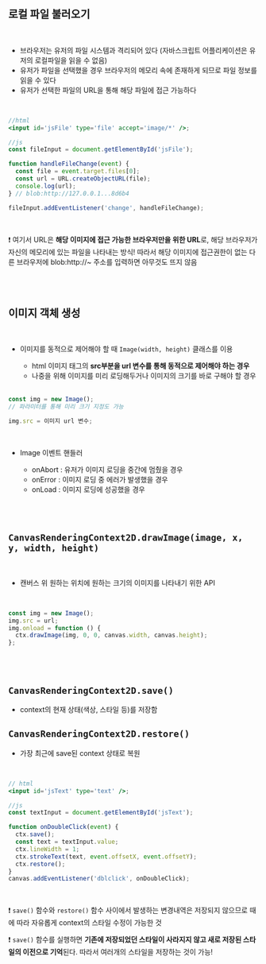 ## 로컬 파일 불러오기

<br/>

- 브라우저는 유저의 파일 시스템과 격리되어 있다 (자바스크립트 어플리케이션은 유저의 로컬파일을 읽을 수 없음)
- 유저가 파일을 선택했을 경우 브라우저의 메모리 속에 존재하게 되므로 파일 정보를 읽을 수 있다
- 유저가 선택한 파일의 URL을 통해 해당 파일에 접근 가능하다

<br/>

```jsx
//html
<input id='jsFile' type='file' accept='image/*' />;

//js
const fileInput = document.getElementById('jsFile');

function handleFileChange(event) {
  const file = event.target.files[0];
  const url = URL.createObjectURL(file);
  console.log(url);
} // blob:http://127.0.0.1...8d6b4

fileInput.addEventListener('change', handleFileChange);
```

<br/>

❗ 여기서 URL은 **해당 이미지에 접근 가능한 브라우저만을 위한 URL**로, 해당 브라우저가 자신의 메모리에 있는 파일을 나타내는 방식! 따라서 해당 이미지에 접근권한이 없는 다른 브라우저에 blob:http://~ 주소를 입력하면 아무것도 뜨지 않음

<br/><br/>

## 이미지 객체 생성

<br/>

- 이미지를 동적으로 제어해야 할 때 `Image(width, height)` 클래스를 이용

  - html 이미지 태그의 **src부분을 url 변수를 통해 동적으로 제어해야 하는 경우**
  - 나중을 위해 이미지를 미리 로딩해두거나 이미지의 크기를 바로 구해야 할 경우

  <br/>

```jsx
const img = new Image();
// 파라미터를 통해 미리 크기 지정도 가능

img.src = 이미지 url 변수;
```

<br/>

- Image 이벤트 핸들러

  - onAbort : 유저가 이미지 로딩을 중간에 멈췄을 경우
  - onError : 이미지 로딩 중 에러가 발생했을 경우
  - onLoad : 이미지 로딩에 성공했을 경우

  <br/><br/>

## `CanvasRenderingContext2D.drawImage(image, x, y, width, height)`

<br/>

- 캔버스 위 원하는 위치에 원하는 크기의 이미지를 나타내기 위한 API

<br/>

```jsx
const img = new Image();
img.src = url;
img.onload = function () {
  ctx.drawImage(img, 0, 0, canvas.width, canvas.height);
};
```

<br/><br/>

## `CanvasRenderingContext2D.save()`

- context의 현재 상태(색상, 스타일 등)를 저장함

## `CanvasRenderingContext2D.restore()`

- 가장 최근에 save된 context 상태로 복원

<br/>

```jsx
// html
<input id='jsText' type='text' />;

//js
const textInput = document.getElementById('jsText');

function onDoubleClick(event) {
  ctx.save();
  const text = textInput.value;
  ctx.lineWidth = 1;
  ctx.strokeText(text, event.offsetX, event.offsetY);
  ctx.restore();
}
canvas.addEventListener('dblclick', onDoubleClick);
```

<br/>

❗ `save()` 함수와 `restore()` 함수 사이에서 발생하는 변경내역은 저장되지 않으므로 때에 따라 자유롭게 context의 스타일 수정이 가능한 것

❗ `save()` 함수를 실행하면 **기존에 저장되었던 스타일이 사라지지 않고 새로 저장된 스타일의 이전으로 기억**된다. 따라서 여러개의 스타일을 저장하는 것이 가능!
